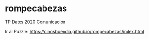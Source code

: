 # rompecabezas
TP Datos 2020 Comunicación

Ir al Puzzle: https://cinosbuendia.github.io/rompecabezas/index.html
